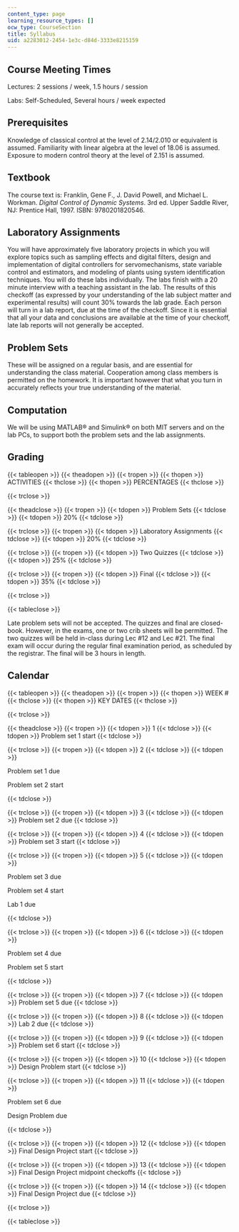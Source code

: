 ```yaml
---
content_type: page
learning_resource_types: []
ocw_type: CourseSection
title: Syllabus
uid: a2283012-2454-1e3c-d84d-3333e8215159
---
```


Course Meeting Times
--------------------

Lectures: 2 sessions / week, 1.5 hours / session

Labs: Self-Scheduled, Several hours / week expected

Prerequisites
-------------

Knowledge of classical control at the level of 2.14/2.010 or equivalent is assumed. Familiarity with linear algebra at the level of 18.06 is assumed. Exposure to modern control theory at the level of 2.151 is assumed.

Textbook
--------

The course text is: Franklin, Gene F., J. David Powell, and Michael L. Workman. _Digital Control of Dynamic Systems_. 3rd ed. Upper Saddle River, NJ: Prentice Hall, 1997. ISBN: 9780201820546.

Laboratory Assignments
----------------------

You will have approximately five laboratory projects in which you will explore topics such as sampling effects and digital filters, design and implementation of digital controllers for servomechanisms, state variable control and estimators, and modeling of plants using system identification techniques. You will do these labs individually. The labs finish with a 20 minute interview with a teaching assistant in the lab. The results of this checkoff (as expressed by your understanding of the lab subject matter and experimental results) will count 30% towards the lab grade. Each person will turn in a lab report, due at the time of the checkoff. Since it is essential that all your data and conclusions are available at the time of your checkoff, late lab reports will not generally be accepted.

Problem Sets
------------

These will be assigned on a regular basis, and are essential for understanding the class material. Cooperation among class members is permitted on the homework. It is important however that what you turn in accurately reflects your true understanding of the material.

Computation
-----------

We will be using MATLAB® and Simulink® on both MIT servers and on the lab PCs, to support both the problem sets and the lab assignments.

Grading
-------

{{< tableopen >}}
{{< theadopen >}}
{{< tropen >}}
{{< thopen >}}
ACTIVITIES
{{< thclose >}}
{{< thopen >}}
PERCENTAGES
{{< thclose >}}

{{< trclose >}}

{{< theadclose >}}
{{< tropen >}}
{{< tdopen >}}
Problem Sets
{{< tdclose >}}
{{< tdopen >}}
20%
{{< tdclose >}}

{{< trclose >}}
{{< tropen >}}
{{< tdopen >}}
Laboratory Assignments
{{< tdclose >}}
{{< tdopen >}}
20%
{{< tdclose >}}

{{< trclose >}}
{{< tropen >}}
{{< tdopen >}}
Two Quizzes
{{< tdclose >}}
{{< tdopen >}}
25%
{{< tdclose >}}

{{< trclose >}}
{{< tropen >}}
{{< tdopen >}}
Final
{{< tdclose >}}
{{< tdopen >}}
35%
{{< tdclose >}}

{{< trclose >}}

{{< tableclose >}}

Late problem sets will not be accepted. The quizzes and final are closed-book. However, in the exams, one or two crib sheets will be permitted. The two quizzes will be held in-class during Lec #12 and Lec #21. The final exam will occur during the regular final examination period, as scheduled by the registrar. The final will be 3 hours in length.

Calendar
--------

{{< tableopen >}}
{{< theadopen >}}
{{< tropen >}}
{{< thopen >}}
WEEK #
{{< thclose >}}
{{< thopen >}}
KEY DATES
{{< thclose >}}

{{< trclose >}}

{{< theadclose >}}
{{< tropen >}}
{{< tdopen >}}
1
{{< tdclose >}}
{{< tdopen >}}
Problem set 1 start
{{< tdclose >}}

{{< trclose >}}
{{< tropen >}}
{{< tdopen >}}
2
{{< tdclose >}}
{{< tdopen >}}


Problem set 1 due

Problem set 2 start


{{< tdclose >}}

{{< trclose >}}
{{< tropen >}}
{{< tdopen >}}
3
{{< tdclose >}}
{{< tdopen >}}
Problem set 2 due
{{< tdclose >}}

{{< trclose >}}
{{< tropen >}}
{{< tdopen >}}
4
{{< tdclose >}}
{{< tdopen >}}
Problem set 3 start
{{< tdclose >}}

{{< trclose >}}
{{< tropen >}}
{{< tdopen >}}
5
{{< tdclose >}}
{{< tdopen >}}


Problem set 3 due

Problem set 4 start

Lab 1 due


{{< tdclose >}}

{{< trclose >}}
{{< tropen >}}
{{< tdopen >}}
6
{{< tdclose >}}
{{< tdopen >}}


Problem set 4 due

Problem set 5 start


{{< tdclose >}}

{{< trclose >}}
{{< tropen >}}
{{< tdopen >}}
7
{{< tdclose >}}
{{< tdopen >}}
Problem set 5 due
{{< tdclose >}}

{{< trclose >}}
{{< tropen >}}
{{< tdopen >}}
8
{{< tdclose >}}
{{< tdopen >}}
Lab 2 due
{{< tdclose >}}

{{< trclose >}}
{{< tropen >}}
{{< tdopen >}}
9
{{< tdclose >}}
{{< tdopen >}}
Problem set 6 start
{{< tdclose >}}

{{< trclose >}}
{{< tropen >}}
{{< tdopen >}}
10
{{< tdclose >}}
{{< tdopen >}}
Design Problem start
{{< tdclose >}}

{{< trclose >}}
{{< tropen >}}
{{< tdopen >}}
11
{{< tdclose >}}
{{< tdopen >}}


Problem set 6 due

Design Problem due


{{< tdclose >}}

{{< trclose >}}
{{< tropen >}}
{{< tdopen >}}
12
{{< tdclose >}}
{{< tdopen >}}
Final Design Project start
{{< tdclose >}}

{{< trclose >}}
{{< tropen >}}
{{< tdopen >}}
13
{{< tdclose >}}
{{< tdopen >}}
Final Design Project midpoint checkoffs
{{< tdclose >}}

{{< trclose >}}
{{< tropen >}}
{{< tdopen >}}
14
{{< tdclose >}}
{{< tdopen >}}
Final Design Project due
{{< tdclose >}}

{{< trclose >}}

{{< tableclose >}}